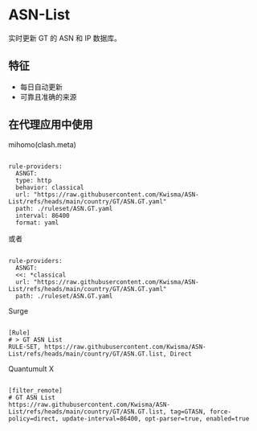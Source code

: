 
# ASN-List
    
实时更新 GT 的 ASN 和 IP 数据库。
    
## 特征
    
- 每日自动更新
- 可靠且准确的来源
    
## 在代理应用中使用
    
mihomo(clash.meta)
   
<pre><code class="language-javascript">
rule-providers:
  ASNGT:
  type: http
  behavior: classical
  url: "https://raw.githubusercontent.com/Kwisma/ASN-List/refs/heads/main/country/GT/ASN.GT.yaml"
  path: ./ruleset/ASN.GT.yaml
  interval: 86400
  format: yaml
</code></pre>

或者

<pre><code class="language-javascript">
rule-providers:
  ASNGT:
  <<: *classical
  url: "https://raw.githubusercontent.com/Kwisma/ASN-List/refs/heads/main/country/GT/ASN.GT.yaml"
  path: ./ruleset/ASN.GT.yaml
</code></pre>
    
Surge
    
<pre><code class="language-javascript">
[Rule]
# > GT ASN List
RULE-SET, https://raw.githubusercontent.com/Kwisma/ASN-List/refs/heads/main/country/GT/ASN.GT.list, Direct
</code></pre>
    
Quantumult X
    
<pre><code class="language-javascript">
[filter_remote]
# GT ASN List
https://raw.githubusercontent.com/Kwisma/ASN-List/refs/heads/main/country/GT/ASN.GT.list, tag=GTASN, force-policy=direct, update-interval=86400, opt-parser=true, enabled=true
</code></pre>
